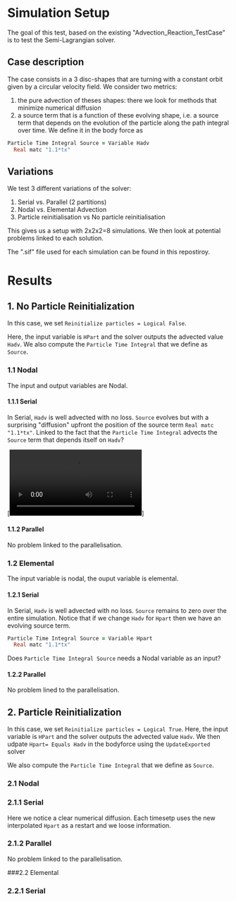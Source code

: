 

# Simulation Setup

The goal of this test, based on the existing "Advection_Reaction_TestCase" is to test the Semi-Lagrangian solver. 

## Case description

The case consists in a 3 disc-shapes that are turning with a constant orbit given by a circular velocity field. We consider two metrics:

1) the pure advection of theses shapes: there we look for methods that minimize numerical diffusion 
2) a source term that is a function of these evolving shape, i.e. a source term that depends on the evolution of the particle along the path integral over time. We define it in the body force as

```f90
Particle Time Integral Source = Variable Hadv
  Real matc "1.1*tx"
``` 

## Variations

We test 3 different variations of the solver:

1) Serial vs. Parallel (2 partitions)
2) Nodal vs. Elemental Advection
3) Particle reinitialisation vs No particle reinitialisation


This gives us a setup with 2x2x2=8 simulations. We then look at potential problems linked to each solution. 

The ".sif" file used for each simulation can be found in this repostiroy.

# Results

## 1. No Particle Reinitialization

In this case, we set `Reinitialize particles = Logical False`.

Here, the input variable is `HPart` and the solver outputs the advected value `Hadv`. 
We also compute the `Particle Time Integral` that we define as `Source`.

### 1.1 Nodal

The input and output variables are Nodal.
 
#### 1.1.1 Serial

In Serial, `Hadv` is well advected with no loss. `Source` evolves but with a surprising "diffusion" upfront the position of the source term `Real matc "1.1*tx"`. Linked to the fact that the `Particle Time Integral` advects the `Source` term that depends itself on `Hadv`? 

[![Watch the video](https://github.com/cmosbeux/Damage/blob/main/AdvReac_Test/NoReinit_Nodal_Serial.avi)]

#### 1.1.2 Parallel

No problem linked to the parallelisation.


### 1.2 Elemental

The input variable is nodal, the ouput variable is elemental.

#### 1.2.1 Serial

In Serial, `Hadv` is well advected with no loss. `Source` remains to zero over the entire simulation. Notice that if we change `Hadv` for `Hpart` then we have an evolving source term. 

```f90
Particle Time Integral Source = Variable Hpart
  Real matc "1.1*tx"
```

Does `Particle Time Integral Source` needs a Nodal variable as an input?

#### 1.2.2 Parallel

No problem lined to the parallelisation.


## 2. Particle Reinitialization

In this case, we set `Reinitialize particles = Logical True`.
Here, the input variable is `HPart` and the solver outputs the advected value `Hadv`. We then udpate `Hpart= Equals Hadv` in the bodyforce using the `UpdateExported` solver

We also compute the `Particle Time Integral` that we define as `Source`.


### 2.1 Nodal 

### 2.1.1  Serial

Here we notice a clear numerical diffusion. Each timesetp uses the new interpolated `Hpart` as a restart and we loose information.

### 2.1.2 Parallel

No problem linked to the parallelisation.

###2.2 Elemental

### 2.2.1 Serial









